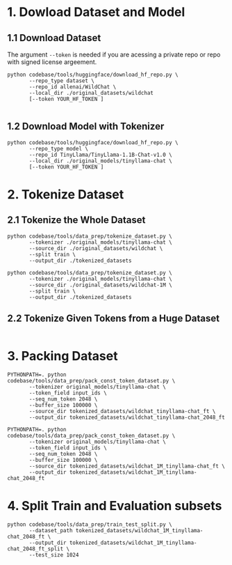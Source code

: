 # 1. Dowload Dataset and Model
## 1.1 Download Dataset
The argument `--token` is needed if you are acessing a private repo or repo with signed license argeement.
```
python codebase/tools/huggingface/download_hf_repo.py \
       --repo_type dataset \
       --repo_id allenai/WildChat \
       --local_dir ./original_datasets/wildchat
       [--token YOUR_HF_TOKEN ]
 
```
## 1.2 Download Model with Tokenizer
```
python codebase/tools/huggingface/download_hf_repo.py \
       --repo_type model \
       --repo_id TinyLlama/TinyLlama-1.1B-Chat-v1.0 \
       --local_dir ./original_models/tinyllama-chat \
       [--token YOUR_HF_TOKEN ]
```

# 2. Tokenize Dataset
## 2.1 Tokenize the Whole Dataset
```
python codebase/tools/data_prep/tokenize_dataset.py \
       --tokenizer ./original_models/tinyllama-chat \
       --source_dir ./original_datasets/wildchat \
       --split train \
       --output_dir ./tokenized_datasets 

python codebase/tools/data_prep/tokenize_dataset.py \
       --tokenizer ./original_models/tinyllama-chat \
       --source_dir ./original_datasets/wildchat-1M \
       --split train \
       --output_dir ./tokenized_datasets 
```
## 2.2 Tokenize Given Tokens from a Huge Dataset
```

```

# 3. Packing Dataset
```
PYTHONPATH=. python codebase/tools/data_prep/pack_const_token_dataset.py \
       --tokenizer original_models/tinyllama-chat \
       --token_field input_ids \
       --seq_num_token 2048 \
       --buffer_size 100000 \
       --source_dir tokenized_datasets/wildchat_tinyllama-chat_ft \
       --output_dir tokenized_datasets/wildchat_tinyllama-chat_2048_ft

PYTHONPATH=. python codebase/tools/data_prep/pack_const_token_dataset.py \
       --tokenizer original_models/tinyllama-chat \
       --token_field input_ids \
       --seq_num_token 2048 \
       --buffer_size 100000 \
       --source_dir tokenized_datasets/wildchat_1M_tinyllama-chat_ft \
       --output_dir tokenized_datasets/wildchat_1M_tinyllama-chat_2048_ft
```

# 4. Split Train and Evaluation subsets
```
python codebase/tools/data_prep/train_test_split.py \
       --dataset_path tokenized_datasets/wildchat_1M_tinyllama-chat_2048_ft \
       --output_dir tokenized_datasets/wildchat_1M_tinyllama-chat_2048_ft_split \
       --test_size 1024 
```
